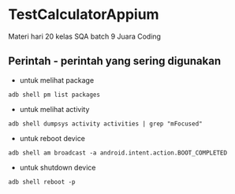 # TestCalculatorAppium
Materi hari 20 kelas SQA batch 9 Juara Coding

## Perintah - perintah yang sering digunakan
* untuk melihat package

`adb shell pm list packages`

* untuk melihat activity

`adb shell dumpsys activity activities | grep "mFocused"`

* untuk reboot device

`adb shell am broadcast -a android.intent.action.BOOT_COMPLETED`

* untuk shutdown device

`adb shell reboot -p`
